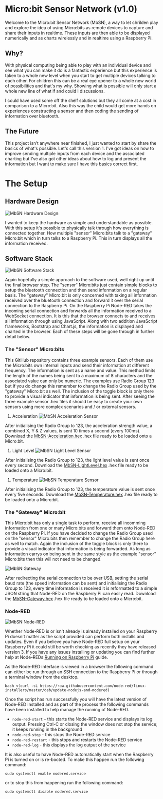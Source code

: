 # Micro:bit Sensor Network (v1.0)
Welcome to the Micro:bit Sensor Network (MbSN), a way to let chrilden play and explore the idea of using Micro:bits as remote devices to capture and share their inputs in realtime. These inputs are then able to be displayed numerically and as charts wirelessly and in realtime using a Raspberry Pi. 

## Why?
With physical computing being able to play with an individual device and see what you can make it do is a fantastic experience but this experience is taken to a whole new level when you start to get multiple devices talking to each other. For children this can be a real eye opener to a whole new world of possibilities and that's my why. Showing what is possible will only start a whole new line of what if and could I discussions.

I could have used some off the shelf solutions but they all come at a cost in comparison to a Micro:bit. Also this way the child would get more hands on experiences constructing a sensor and then coding the sending of information over bluetooth. 

## The Future
This project isn't anywhere near finished, I just wanted to start by share the basics of what's possible. Let's call this version 1. I've got ideas on how to improve sending multiple inputs from each device and the associated charting but I've also got other ideas about how to log and present the information but I want to make sure I have this basics correct first.

# The Setup

## Hardware Design
![MbSN Hardware Design](Images/MbSN-Hardware.png "MbSN Hardware Design")

I wanted to keep the hardware as simple and understandable as possible. With this setup it's possible to physically talk through how everything is connected together. How multiple "sensor" Micro:bits talk to a "gateway" Micro:bit which in turn talks to a Raspberry Pi. This in turn displays all the information received.

## Software Stack
![MbSN Software Stack](Images/MbSN-Software.png "MbSN Software Stack")

Again hopefully a simple approach to the software used, well right up until the final browser step. The "sensor" Micro:bits just contain simple blocks to setup the bluetooth connection and then send information on a regular basis. The "gateway" Micro:bit is only concerned with taking all information received over the bluetooth connection and forward it over the serial connection to the Raspberry Pi. On the Raspberry Pi Node-RED takes the incoming serial connection and forwards all the information received to a WebSocket connection. It is this that the browser connects to and receives all information through using JavaScript. Along with two addition JavaScript frameworks, Bootstrap and Chart.js, the information is displayed and charted in the browser. Each of these steps will be gone through in further detail below.

### The "Sensor" Micro:bits
This GitHub repository contains three example sensors. Each of them use the Micro:bits own internal inputs and send their information at different frequency. The information is sent as a name and value. This method limits the length of the names being sent to a maximum of 8 characters and the associated value can only be numeric. The examples use Radio Group 123 but if you do change this remember to change the Radio Group used by the "gateway" Micro:bit as well. The inclusion of the toggle block is only there to provide a visual indicator that information is being sent. After seeing the three example sensor .hex files it should be easy to create your own sensors using more complex scenarios and / or external sensors.

1. Acceleration
![MbSN Acceleration Sensor](Images/MbSN-Blocks-Acceleration.png "MbSN Acceleration Sensor")

After initialising the Radio Group to 123, the acceleration strength value, a combined X, Y & Z values, is sent 10 times a second (every 100ms). Download the [MbSN-Acceleration.hex](Microbit/MbSN-Acceleration.hex "MbSN-Acceleration.hex") .hex file ready to be loaded onto a Micro:bit.

1. Light Level
![MbSN Light Level Sensor](Images/MbSN-Blocks-LightLevel.png "MbSN Light Level Sensor")

After initialising the Radio Group to 123, the light level value is sent once every second. Download the [MbSN-LightLevel.hex](Microbit/MbSN-LightLevel.hex "MbSN-LightLevel.hex") .hex file ready to be loaded onto a Micro:bit.

1. Temperature
![MbSN Temperature Sensor](Images/MbSN-Blocks-Temperature.png "MbSN Temperature Sensor")

After initialising the Radio Group to 123, the temperature value is sent once every five seconds. Download the [MbSN-Temperature.hex](Microbit/MbSN-Temperature.hex "MbSN-Temperature.hex") .hex file ready to be loaded onto a Micro:bit.

### The "Gateway" Micro:bit
This Micro:bit has only a single task to perform, receive all incomming information from one or many Micro:bits and forward them onto Node-RED on the Raspberry Pi. If you have decided to change the Radio Group used on the "sensor" Micro:bits then remember to change the Radio Group here as well to match. Again the inclusion of the toggle block is only there to provide a visual indicator that information is being forwarded. As long as information carrys on being sent in the same style as the example "sensor" Micro:bits then this will not need to be changed.
 
![MbSN Gateway](Images/MbSN-Blocks-Gateway.png "MbSN Gateway")

After redirecting the serial connection to be over USB, setting the serial baud rate (the speed information can be sent) and initialising the Radio Group to 123, every time information is received it is reformatted to a simple JSON string that Node-RED on the Raspberry Pi can easily read. Download the [MbSN-Gateway.hex](Microbit/MbSN-Gateway.hex "MbSN-Gateway.hex") .hex file ready to be loaded onto a Micro:bit.

### Node-RED

![MbSN Node-RED](Images/MbSN-Node-RED.png "MbSN Node-RED")

Whether Node-RED is or isn't already is already installed on your Raspberry Pi doesn't matter as the script provided can perform both installs and updates. Even if you believe you have Node-RED full setup on your Raspberry Pi it could still be worth checking as recently they have released version 3. If you have any issues installing or updating you can find further help at Node-REDs [Running on Raspberry Pi](https://nodered.org/docs/getting-started/raspberrypi "Running on Raspberry Pi") guide.

As the Node-RED interface is viewed in a browser the following command can either be run through an SSH connection to the Raspberry Pi or through a terminal window from the desktop.

	bash <(curl -sL https://raw.githubusercontent.com/node-red/linux-installers/master/deb/update-nodejs-and-nodered)
	
Once the script has run successfully you will have the latest version of Node-RED installed and as part of the process the following commands have been installed to help manage the running of Node-RED.

- `node-red-start` - this starts the Node-RED service and displays its log output. Pressing Ctrl-C or closing the window does not stop the service; it keeps running in the background
- `node-red-stop` - this stops the Node-RED service
- `node-red-restart` - this stops and restarts the Node-RED service
- `node-red-log` - this displays the log output of the service

It is also useful to have Node-RED automatically start when the Raspberry Pi is turned on or is re-booted. To make this happen run the following command:

	sudo systemctl enable nodered.service
	
or to stop this from happening run the following command:

	sudo systemctl disable nodered.service

		 
